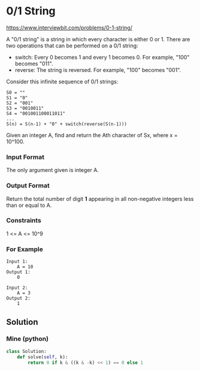 # 0/1 String

https://www.interviewbit.com/problems/0-1-string/

A "0/1 string" is a string in which every character is either 0 or 1.
There are two operations that can be performed on a 0/1 string:

* switch: Every 0 becomes 1 and every 1 becomes 0. For example, "100" becomes "011".
* reverse: The string is reversed. For example, "100" becomes "001".

Consider this infinite sequence of 0/1 strings:

```
S0 = ""
S1 = "0"
S2 = "001"
S3 = "0010011"
S4 = "001001100011011"
...
S(n) = S(n-1) + "0" + switch(reverse(S(n-1)))
```

Given an integer A,
find and return the Ath character of Sx, where x = 10^100.

### Input Format

The only argument given is integer A.

### Output Format

Return the total number of digit **1** appearing in all non-negative integers less than or equal to A.

### Constraints

1 <= A <= 10^9

### For Example

```
Input 1:
    A = 10
Output 1:
    0

Input 2:
    A = 3
Output 2:
    1
```

## Solution

### Mine (python)
```python
class Solution:
    def solve(self, k):
        return 0 if k & ((k & -k) << 1) == 0 else 1
````
